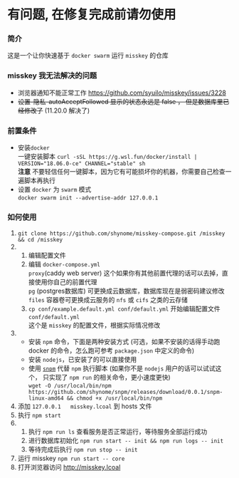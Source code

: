 
# **有问题, 在修复完成前请勿使用**

### 简介

这是一个让你快速基于 `docker swarm` 运行 `misskey` 的仓库

### misskey 我无法解决的问题

- 浏览器通知不能正常工作 https://github.com/syuilo/misskey/issues/3228
- <del>设置-隐私-autoAcceptFollowed 显示的状态永远是 false ， 但是数据库里已经修改了</del> (11.20.0 解决了)

### 前置条件

- 安装`docker`    
  一键安装脚本 `curl -sSL https://g.wsl.fun/docker/install | VERSION="18.06.0-ce" CHANNEL="stable" sh`    
  **注意** 不要轻信任何一键脚本，因为它有可能损坏你的机器，你需要自己检查一遍脚本再执行
- 设置 `docker` 为 `swarm` 模式     
  `docker swarm init --advertise-addr 127.0.0.1`

### 如何使用

1. `git clone https://github.com/shynome/misskey-compose.git /misskey && cd /misskey`
1.  1. 编辑配置文件
    1. 编辑 `docker-compose.yml`     
      `proxy`(caddy web server) 这个如果你有其他前置代理的话可以去掉，直接使用你自己的前置代理    
      `pg` (postgres数据库) 可更换成云数据库，数据库现在是弱密码建议修改    
      `files` 容器卷可更换成云服务的 `nfs` 或 `cifs` 之类的云存储
    1.  `cp conf/example.default.yml conf/default.yml` 开始编辑配置文件 `conf/default.yml`    
        这个是 `misskey` 的配置文件，根据实际情况修改
1.  - 安装 `npm` 命令，下面是两种安装方式 (可选，如果不安装的话得手动跑 docker 的命令，怎么跑可参考 `package.json` 中定义的命令)
    - 安装 `nodejs`，已安装了的可以直接使用
    - 使用 [`snpm`](https://github.com/shynome/snpm) 代替 `npm` 执行脚本 (如果你不是 `nodejs` 用户的话可以试试这个， 只实现了 `npm run` 的相关命令，更小速度更快)    
      `wget -O /usr/local/bin/npm https://github.com/shynome/snpm/releases/download/0.0.1/snpm-linux-amd64 && chmod +x /usr/local/bin/npm`
1. 添加 `127.0.0.1   misskey.lcoal` 到 hosts 文件
1. 执行 `npm start`
1.  1. 执行 `npm run ls` 查看服务是否正常运行，等待服务全部运行成功
    1. 进行数据库初始化 `npm run start -- init && npm run logs -- init` 
    1. 等待完成后执行 `npm run stop -- init`
1. 运行 misskey `npm run start -- core`
1. 打开浏览器访问 http://misskey.lcoal

